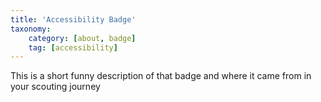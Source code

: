 ```yaml
---
title: 'Accessibility Badge'
taxonomy:
    category: [about, badge]
    tag: [accessibility]
---
```

This is a short funny description of that badge and where it came from in your scouting journey
